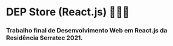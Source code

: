 # DEP Store (React.js) 👖🧢👟

### Trabalho final de Desenvolvimento Web em React.js da Residência Serratec 2021.